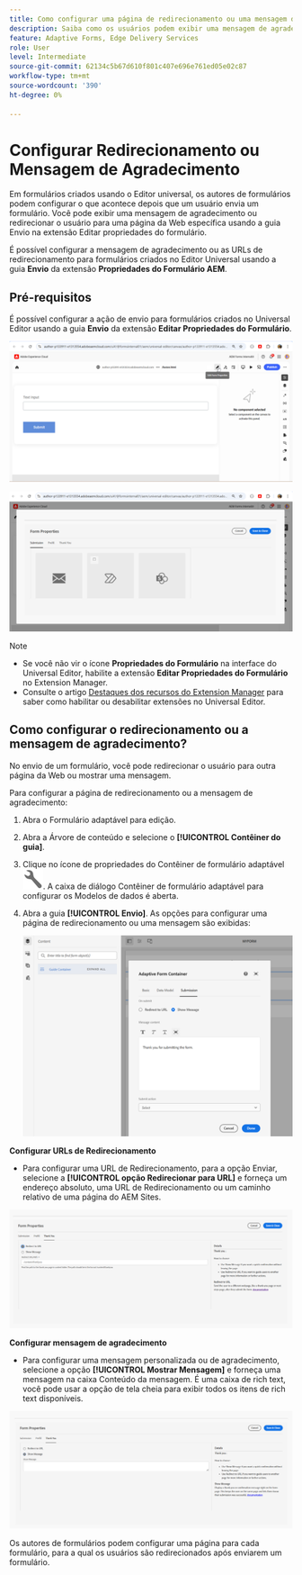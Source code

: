```yaml
---
title: Como configurar uma página de redirecionamento ou uma mensagem de agradecimento?
description: Saiba como os usuários podem exibir uma mensagem de agradecimento ou ser redirecionados para uma página da Web que os autores de formulários podem configurar ao criar o formulário.
feature: Adaptive Forms, Edge Delivery Services
role: User
level: Intermediate
source-git-commit: 62134c5b67d610f801c407e696e761ed05e02c87
workflow-type: tm+mt
source-wordcount: '390'
ht-degree: 0%

---
```


# Configurar Redirecionamento ou Mensagem de Agradecimento

Em formulários criados usando o Editor universal, os autores de formulários podem configurar o que acontece depois que um usuário envia um formulário. Você pode exibir uma mensagem de agradecimento ou redirecionar o usuário para uma página da Web específica usando a guia Envio na extensão Editar propriedades do formulário.

É possível configurar a mensagem de agradecimento ou as URLs de redirecionamento para formulários criados no Editor Universal usando a guia **Envio** da extensão **Propriedades do Formulário AEM**.

## Pré-requisitos

É possível configurar a ação de envio para formulários criados no Universal Editor usando a guia **Envio** da extensão **Editar Propriedades do Formulário**.

![Ícone de propriedades do formulário](/help/forms/assets/ue-form-properties-icon.png)

![Propriedades de Formulário do Editor Universal](/help/forms/assets/ue-form-properties.png)

>[!NOTE]
>
>* Se você não vir o ícone **Propriedades do Formulário** na interface do Universal Editor, habilite a extensão **Editar Propriedades do Formulário** no Extension Manager.
>* Consulte o artigo [Destaques dos recursos do Extension Manager](https://developer.adobe.com/uix/docs/extension-manager/feature-highlights/#enablingdisabling-extensions) para saber como habilitar ou desabilitar extensões no Universal Editor.

## Como configurar o redirecionamento ou a mensagem de agradecimento?

No envio de um formulário, você pode redirecionar o usuário para outra página da Web ou mostrar uma mensagem.

Para configurar a página de redirecionamento ou a mensagem de agradecimento:

1. Abra o Formulário adaptável para edição.
1. Abra a Árvore de conteúdo e selecione o **[!UICONTROL Contêiner do guia]**.
1. Clique no ícone de propriedades do Contêiner de formulário adaptável ![propriedades do Contêiner de formulário adaptável](/help/forms/assets/configure-icon.svg). A caixa de diálogo Contêiner de formulário adaptável para configurar os Modelos de dados é aberta.
1. Abra a guia **[!UICONTROL Envio]**. As opções para configurar uma página de redirecionamento ou uma mensagem são exibidas:

   ![Caixa de diálogo de envio do Contêiner do Guia para configurar uma página de redirecionamento ou uma mensagem](/help/forms/assets/adaptive-forms-core-components-redirect-page-or-thank-you-message.png)

**Configurar URLs de Redirecionamento**

* Para configurar uma URL de Redirecionamento, para a opção Enviar, selecione a **[!UICONTROL opção Redirecionar para URL]** e forneça um endereço absoluto, uma URL de Redirecionamento ou um caminho relativo de uma página do AEM Sites.

![redirecionar](/help/edge/docs/forms/universal-editor/assets/redirect-ue.png)

**Configurar mensagem de agradecimento**

* Para configurar uma mensagem personalizada ou de agradecimento, selecione a opção **[!UICONTROL Mostrar Mensagem]** e forneça uma mensagem na caixa Conteúdo da mensagem. É uma caixa de rich text, você pode usar a opção de tela cheia para exibir todos os itens de rich text disponíveis.

![obrigado](/help/edge/docs/forms/universal-editor/assets/thankyou-ue.png)

Os autores de formulários podem configurar uma página para cada formulário, para a qual os usuários são redirecionados após enviarem um formulário.
